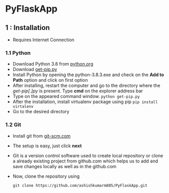 # PyFlaskApp

## 1 : Installation
* Requires Internet Connection
### 1.1 Python
* Download Python 3.8 from [python.org](https://www.python.org/ftp/python/3.8.3/python-3.8.3.exe)
* Download [get-pip.py](https://bootstrap.pypa.io/get-pip.py)
* Install Python by opening the python-3.8.3.exe and check on the **Add to Path** option and click on first option
* After installing, restart the computer and go to the directory where the _get-pip[.]py_ is present. Type **cmd** on the explorer address bar
* Type on the appeared command window.
   ```python get-pip.py``` 
* After the installation, install virtualenv package using pip 
  ```pip install virtalenv```
* Go to the desired directory

### 1.2 Git
* Install git from [git-scm.com](https://git-scm.com/download/win)
* The setup is easy, just click **next** 
* Git is a version control software used to create local repository or clone a already existing project from github.com which helps us to add and save changes locally as well as in the github.com
* Now, clone the repository using
   
  ```git clone https://github.com/ashishkumarm805/PyFlaskApp.git```